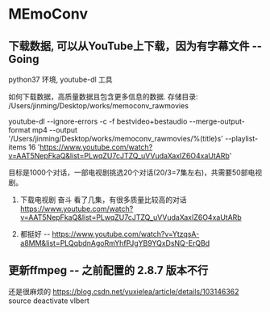 # MEmoConv

## 下载数据, 可以从YouTube上下载，因为有字幕文件 --Going
python37 环境, youtube-dl 工具

如何下载数据，高质量数据且包含更多信息的数据.
存储目录:
/Users/jinming/Desktop/works/memoconv_rawmovies

youtube-dl --ignore-errors -c -f bestvideo+bestaudio --merge-output-format mp4 --output '/Users/jinming/Desktop/works/memoconv_rawmovies/%(title)s' --playlist-items 16 'https://www.youtube.com/watch?v=AAT5NepFkaQ&list=PLwqZU7cJTZQ_uVVudaXaxIZ6O4xaUtARb'

目标是1000个对话，一部电视剧挑选20个对话(20/3=7集左右)，共需要50部电视剧。

1. 下载电视剧 奋斗 看了几集，有很多质量比较高的对话
https://www.youtube.com/watch?v=AAT5NepFkaQ&list=PLwqZU7cJTZQ_uVVudaXaxIZ6O4xaUtARb

2. 都挺好 --
https://www.youtube.com/watch?v=YtzqsA-a8MM&list=PLQqbdnAgoRmYhfPJgYB9YQxDsNQ-ErQBd


## 更新ffmpeg -- 之前配置的 2.8.7 版本不行
还是很麻烦的
https://blog.csdn.net/yuxielea/article/details/103146362
source deactivate vlbert

